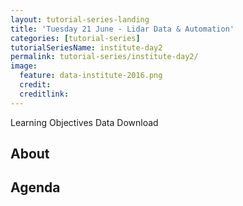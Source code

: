 ```yaml
---
layout: tutorial-series-landing
title: 'Tuesday 21 June - Lidar Data & Automation'
categories: [tutorial-series]
tutorialSeriesName: institute-day2
permalink: tutorial-series/institute-day2/
image:
  feature: data-institute-2016.png
  credit:
  creditlink:
---
```


Learning Objectives
Data Download

## About




##  Agenda
